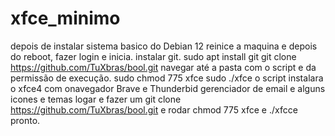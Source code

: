 # xfce_minimo

depois de instalar sistema basico do Debian 12 reinice a maquina e depois do reboot, fazer login e inicia.
instalar git.
sudo apt install git
git clone https://github.com/TuXbras/bool.git
navegar até a pasta com o script e da permissão de execução.
sudo chmod 775 xfce
sudo ./xfce
o script instalara o xfce4 com onavegador Brave e Thunderbid gerenciador de email e alguns icones e temas
logar e fazer um git clone https://github.com/TuXbras/bool.git e rodar chmod 775 xfce e ./xfcce pronto.
